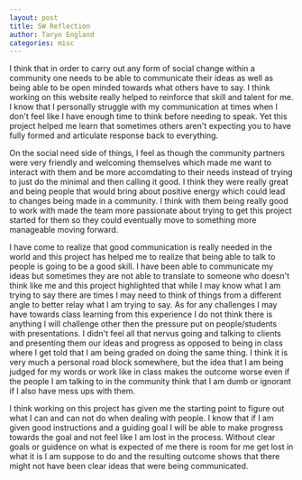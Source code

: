 ```yaml
---
layout: post
title: SW Reflection
author: Taryn England
categories: misc
---
```


I think that in order to carry out any form of social change within a community one needs to be able to communicate their ideas as well as being able to be open minded towards what others have to say. I think working on this website really helped to reinforce that skill and talent for me. I know that I personally struggle with my communication at times when I don't feel like I have enough time to think before needing to speak. Yet this project helped me learn that sometimes others aren't expecting you to have fully formed and articulate response back to everything.

On the social need side of things, I feel as though the community partners were very friendly and welcoming themselves which made me want to interact with them and be more accomdating to their needs instead of trying to just do the minimal and then calling it good. I think they were really great and being people that would bring about positive energy which could lead to changes being made in a community. I think with them being really good to work with made the team more passionate about trying to get this project started for them so they could eventually move to something more manageable moving forward.

I have come to realize that good communication is really needed in the world and this project has helped me to realize that being able to talk to people is going to be a good skill. I have been able to communicate my ideas but sometimes they are not able to translate to someone who doesn't think like me and this project highlighted that while I may know what I am trying to say there are times I may need to think of things from a different angle to better relay what I am trying to say. As for any challenges I may have towards class learning from this experience I do not think there is anything I will challenge other then the pressure put on people/students with presentations. I didn't feel all that nervus going and talking to clients and presenting them our ideas and progress as opposed to being in class where I get told that I am being graded on doing the same thing. I think it is very much a personal road block somewhere, but the idea that I am being judged for my words or work like in class makes the outcome worse even if the people I am talking to in the community think that I am dumb or ignorant if I also have mess ups with them.

I think working on this project has given me the starting point to figure out what  I can and can not do when dealing with people. I know that if I am given good instructions and a guiding goal I will be able to make progress towards the goal and not feel like I am lost in the process. Without clear goals or guidence on what is expected of me there is room for me get lost in what it is I am suppose to do and the resulting outcome shows that there might not have been clear ideas that were being communicated.
